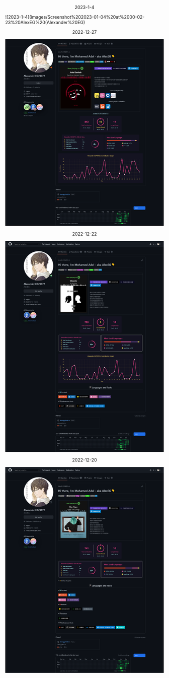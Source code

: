 <p align="center"> 2023-1-4</p>

![2023-1-4](images/Screenshot%202023-01-04%20at%2000-02-23%20AlexEG%20(Alexander%20EG)

<p align="center"> 2022-12-27</p>

![2022-12-27](images/Screenshot%202022-12-27%20at%2003-18-35%20AlexEG%20-%20Overview.png)

<p align="center"> 2022-12-22</p>

![2022-12-20](<images/Screenshot%202022-12-22%20at%2006-05-35%20AlexEG%20(Alexander%20EG%239072).png>)

<p align="center"> 2022-12-20</p>

![2022-12-20](images/Screenshot%202022-12-20%20at%2013-35-17%20AlexEG%20-%20Overview.png)
